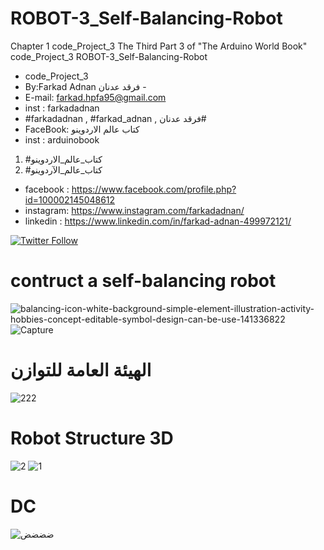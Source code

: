 # ROBOT-3_Self-Balancing-Robot
Chapter 1 code_Project_3 The Third Part 3  of "The Arduino World Book" code_Project_3 ROBOT-3_Self-Balancing-Robot

- code_Project_3
-  By:Farkad Adnan فرقد عدنان - 
 - E-mail: farkad.hpfa95@gmail.com 
- inst : farkadadnan 
- #farkadadnan , #farkad_adnan , فرقد عدنان# 
- FaceBook: كتاب عالم الاردوينو 
- inst : arduinobook
1. #كتاب_عالم_الاردوينو
2. #كتاب_عالم_الآردوينو 

* facebook : https://www.facebook.com/profile.php?id=100002145048612
* instagram:  https://www.instagram.com/farkadadnan/
* linkedin : https://www.linkedin.com/in/farkad-adnan-499972121/

 <p>
 <a href='https://mobile.twitter.com/farkadadnan'>
        <img alt="Twitter Follow" src="https://img.shields.io/twitter/follow/farkadadnan?label=%40farkadadnan&style=social" alt='Twitter' align="center"/>
    </a>
</p>
 
 
 # contruct a self-balancing robot
 ![balancing-icon-white-background-simple-element-illustration-activity-hobbies-concept-editable-symbol-design-can-be-use-141336822](https://user-images.githubusercontent.com/35774039/174911938-98a01299-925f-453d-a417-82e20526fc8a.png)
![Capture](https://user-images.githubusercontent.com/35774039/174911942-f10a9f97-8fbe-4283-ac97-01b2611fcf5d.JPG)
# الهيئة العامة للتوازن
 ![222](https://user-images.githubusercontent.com/35774039/174911968-98004493-4a1d-4150-b7bd-a8d0bad69b84.JPG)

# Robot Structure 3D
 ![2](https://user-images.githubusercontent.com/35774039/174911979-59fe6522-98ac-4a89-9435-db9761b6d2aa.JPG)
![1](https://user-images.githubusercontent.com/35774039/174911985-edcc6222-6978-4145-bc27-1da004c32834.JPG)

# DC
![ضضضض](https://user-images.githubusercontent.com/35774039/174912101-105919fa-e3eb-4aef-adce-65cb2d13660f.png)
